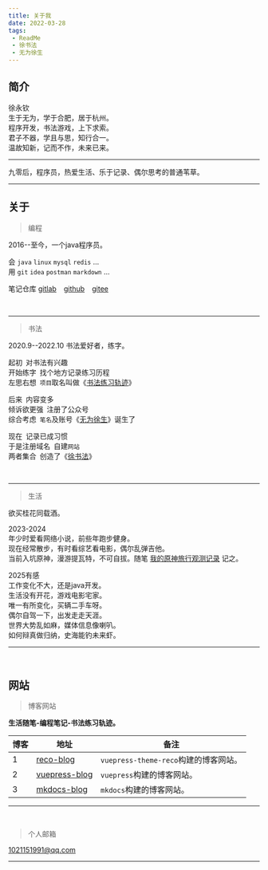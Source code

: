 ```yaml
---
title: 关于我
date: 2022-03-28
tags:
 - ReadMe
 - 徐书法
 - 无为徐生
---
```



## 简介

徐永钦<br/>
生于无为，学于合肥，居于杭州。<br/>
程序开发，书法游戏，上下求索。<br/>
君子不器，学且与思，知行合一。<br/>
温故知新，记而不作，未来已来。<br/>

---

九零后，程序员，热爱生活、乐于记录、偶尔思考的普通苇草。<br/>

---

## 关于

> 编程

2016--至今，一个java程序员。

会 `java`  `linux`  `mysql` `redis` ...  <br/>
用 `git` `idea` `postman` `markdown` ...  <br/>

笔记仓库 [gitlab]( https://gitlab.com/xuyq123/mynotes ) &ensp; [github]( https://github.com/scott180/vuepress-blog ) &ensp;  [gitee]( https://gitee.com/xy180/MyNotes )

<br/>

---

> 书法

2020.9--2022.10 书法爱好者，练字。<br/>

起初&ensp;对书法有兴趣 <br/>
开始练字&ensp;找个地方记录练习历程 <br/>
左思右想&ensp;`项目`取名叫做《[书法练习轨迹]( https://xuyq123.gitlab.io/mkdocs-blog/%E4%B9%A6%E6%B3%95/%E7%BB%83%E4%B9%A0/%E4%B9%A6%E6%B3%95%E7%BB%83%E4%B9%A0%E8%BD%A8%E8%BF%B9ReadMe/ )》 <br/>

后来&ensp;内容变多  <br/>
倾诉欲更强&ensp;注册了公众号 <br/>
综合考虑&ensp;`笔名`及账号《[无为徐生]( https://scott180.github.io/vuepress-blog/%E4%B9%A6%E6%B3%95/%E7%BB%83%E4%B9%A0/%E6%97%A0%E4%B8%BA%E5%BE%90%E7%94%9F.html )》诞生了 <br/>

现在&ensp;记录已成习惯  <br/>
于是注册域名&ensp;自建`网站`  <br/>
两者集合&ensp;创造了《[徐书法]( https://scott180.github.io/reco-blog/docs/shu-fa/lian-xi/xu-shu-fa.html )》 <br/>

<br/>

---

> 生活

欲买桂花同载酒。 <br/>

2023-2024<br/>
年少时爱看网络小说，前些年跑步健身。<br/>
现在经常散步，有时看综艺看电影，偶尔乱弹吉他。<br/>
当前入坑原神，漫游提瓦特，不可自拔。随笔 [我的原神旅行观测记录]( https://gitlab.com/xuyq123/document/-/blob/main/article/%E9%9A%8F%E7%AC%94/%E6%88%91%E7%9A%84%E5%8E%9F%E7%A5%9E%E6%97%85%E8%A1%8C%E8%A7%82%E6%B5%8B%E8%AE%B0%E5%BD%95.md ) 记之。<br/>


2025有感 <br/>
工作变化不大，还是java开发。<br/>
生活没有开花，游戏电影宅家。<br/>
唯一有所变化，买辆二手车呀。<br/>
偶尔自驾一下，出发走走天涯。<br/>
世界大势乱如麻，媒体信息像喇叭。<br/>
如何辩真做归纳，史海能钓未来虾。<br/>

---

<br/>

## 网站

> 博客网站

**生活随笔-编程笔记-书法练习轨迹。**

| 博客   | 地址        |  备注          |
| -----  | ----------- |  ------------- |
| 1      | [reco-blog]( https://scott180.github.io/reco-blog )      	| `vuepress-theme-reco`构建的博客网站。|
| 2      | [vuepress-blog]( https://scott180.github.io/vuepress-blog )  | `vuepress`构建的博客网站。           |
| 3      | [mkdocs-blog]( https://xuyq123.gitlab.io/mkdocs-blog )   	| `mkdocs`构建的博客网站。             |

---

<br/>

> 个人邮箱 

1021151991@qq.com 

---

